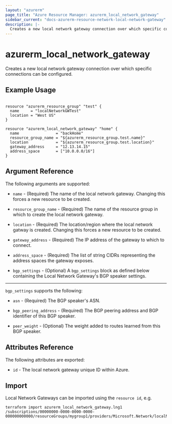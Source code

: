 ```yaml
---
layout: "azurerm"
page_title: "Azure Resource Manager: azurerm_local_network_gateway"
sidebar_current: "docs-azurerm-resource-network-local-network-gateway"
description: |-
  Creates a new local network gateway connection over which specific connections can be configured.
---
```


# azurerm\_local\_network\_gateway

Creates a new local network gateway connection over which specific connections can be configured.

## Example Usage

```hcl

resource "azurerm_resource_group" "test" {
  name     = "localNetworkGWTest"
  location = "West US"
}

resource "azurerm_local_network_gateway" "home" {
  name                = "backHome"
  resource_group_name = "${azurerm_resource_group.test.name}"
  location            = "${azurerm_resource_group.test.location}"
  gateway_address     = "12.13.14.15"
  address_space       = ["10.0.0.0/16"]
}
```

## Argument Reference

The following arguments are supported:

* `name` - (Required) The name of the local network gateway. Changing this
    forces a new resource to be created.

* `resource_group_name` - (Required) The name of the resource group in which to
    create the local network gateway.

* `location` - (Required) The location/region where the local network gatway is
    created. Changing this forces a new resource to be created.

* `gateway_address` - (Required) The IP address of the gateway to which to
    connect.

* `address_space` - (Required) The list of string CIDRs representing the
    address spaces the gateway exposes.

* `bgp_settings` - (Optional) A `bgp_settings` block as defined below containing the
    Local Network Gateway's BGP speaker settings.

---

`bgp_settings` supports the following:

* `asn` - (Required) The BGP speaker's ASN.

* `bgp_peering_address` - (Required) The BGP peering address and BGP identifier
    of this BGP speaker.

* `peer_weight` - (Optional) The weight added to routes learned from this
    BGP speaker.

## Attributes Reference

The following attributes are exported:

* `id` - The local network gateway unique ID within Azure.

## Import

Local Network Gateways can be imported using the `resource id`, e.g.

```shell
terraform import azurerm_local_network_gateway.lng1 /subscriptions/00000000-0000-0000-0000-000000000000/resourceGroups/mygroup1/providers/Microsoft.Network/localNetworkGateways/lng1
```

